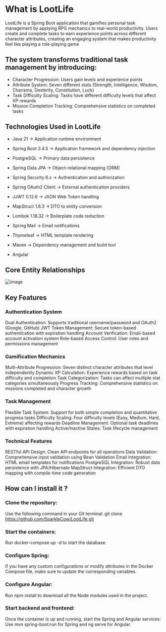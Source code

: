# What is LootLife

LootLife is a Spring Boot application that gamifies personal task management by applying RPG mechanics to real-world productivity. 
Users create and complete tasks to earn experience points across different character attributes, creating an engaging system that makes productivity 
feel like playing a role-playing game

## The system transforms traditional task management by introducing:

- Character Progression: Users gain levels and experience points
- Attribute System: Seven different stats (Strength, Intelligence, Wisdom, Charisma, Dexterity, Constitution, Luck)
- Task Difficulty Scaling: Tasks have different difficulty levels that affect XP rewards
- Mission Completion Tracking: Comprehensive statistics on completed tasks

## Technologies Used in LootLife

- Java 21 → Application runtime environment

- Spring Boot 3.4.5 → Application framework and dependency injection

- PostgreSQL → Primary data persistence

- Spring Data JPA → Object-relational mapping (ORM)

- Spring Security 6.x → Authentication and authorization

- Spring OAuth2 Client → External authentication providers

- JJWT 0.12.6 → JSON Web Token handling

- MapStruct 1.6.3 → DTO to entity conversion

- Lombok 1.18.32 → Boilerplate code reduction

- Spring Mail → Email notifications

- Thymeleaf → HTML template rendering

- Maven → Dependency management and build tool

- Angular

## Core Entity Relationships

![image](https://github.com/user-attachments/assets/13851ea6-f29d-442e-8653-d2bb47876785)

## Key Features
### Authentication System
Dual Authentication: Supports traditional username/password and OAuth2 (Google, GitHub)
JWT Token Management: Secure token-based authentication with expiration handling
Account Verification: Email-based account activation system
Role-based Access Control: User roles and permissions management
### Gamification Mechanics
Multi-Attribute Progression: Seven distinct character attributes that level independently
Dynamic XP Calculation: Experience rewards based on task difficulty and completion
Task Categorization: Tasks can affect multiple stat categories simultaneously
Progress Tracking: Comprehensive statistics on missions completed and character growth
### Task Management
Flexible Task System: Support for both simple completion and quantitative progress tasks
Difficulty Scaling: Four difficulty levels (Easy, Medium, Hard, Extreme) affecting rewards
Deadline Management: Optional task deadlines with expiration handling
Active/Inactive States: Task lifecycle management
### Technical Features
RESTful API Design: Clean API endpoints for all operations
Data Validation: Comprehensive input validation using Bean Validation
Email Integration: HTML email templates for notifications
PostgreSQL Integration: Robust data persistence with JPA/Hibernate
MapStruct Integration: Efficient DTO mapping with compile-time code generation

## How can I install it ? 

### Clone the repository:
Use the following command in your Git terminal:
git clone https://github.com/SparkleCow/LootLife.git

### Start the containers:
Run docker-compose up -d to start the database.

### Configure Spring:
If you have any custom configurations or modify attributes in the Docker Compose file, make sure to update the corresponding variables.

### Configure Angular:
Run npm install to download all the Node modules used in the project.

### Start backend and frontend:
Once the container is up and running, start the Spring and Angular services:
Use mvn spring-boot:run for Spring and ng serve for Angular.
